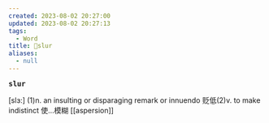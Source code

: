 ```yaml
---
created: 2023-08-02 20:27:00
updated: 2023-08-02 20:27:13
tags:
  - Word
title: 📖slur
aliases:
  - null
---
```


<pre><strong>slur</strong></pre>
[slɜ:]
(1)n. an insulting or disparaging remark or innuendo 贬低(2)v. to make indistinct 使...模糊
[[aspersion]]
